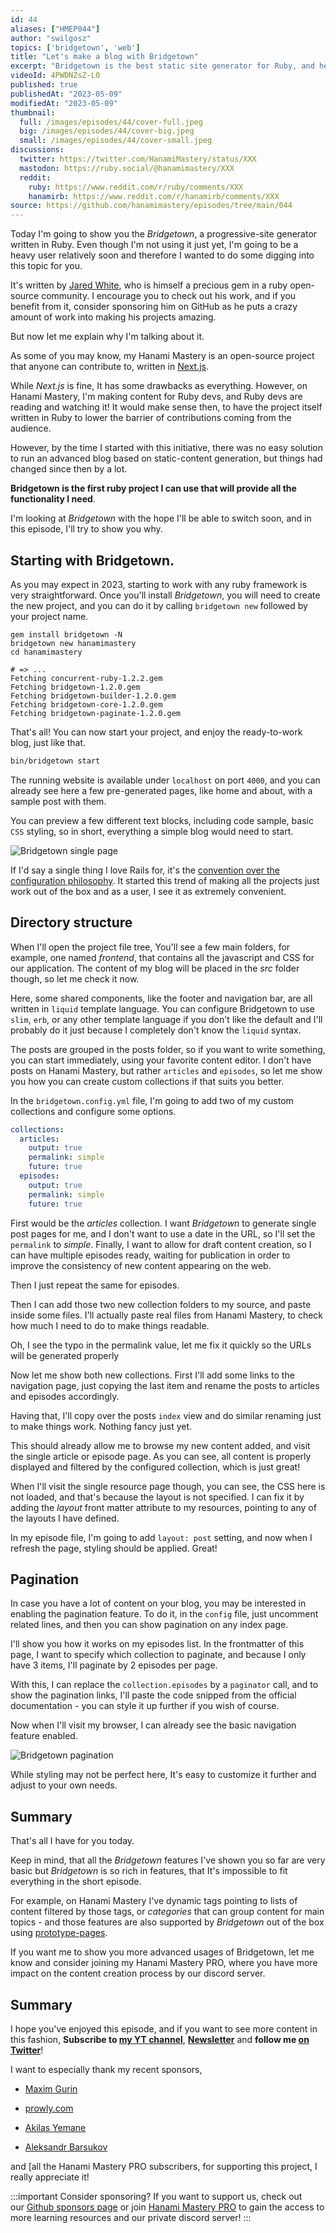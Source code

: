 ```yaml
---
id: 44
aliases: ["HMEP044"]
author: "swilgosz"
topics: ['bridgetown', 'web']
title: "Let's make a blog with Bridgetown"
excerpt: "Bridgetown is the best static site generator for Ruby, and here is why."
videoId: 4PWDNZsZ-L0
published: true
publishedAt: "2023-05-09"
modifiedAt: "2023-05-09"
thumbnail:
  full: /images/episodes/44/cover-full.jpeg
  big: /images/episodes/44/cover-big.jpeg
  small: /images/episodes/44/cover-small.jpeg
discussions:
  twitter: https://twitter.com/HanamiMastery/status/XXX
  mastodon: https://ruby.social/@hanamimastery/XXX
  reddit:
    ruby: https://www.reddit.com/r/ruby/comments/XXX
    hanamirb: https://www.reddit.com/r/hanamirb/comments/XXX
source: https://github.com/hanamimastery/episodes/tree/main/044
---
```


Today I'm going to show you the *Bridgetown*, a progressive-site generator written in Ruby. Even though I'm not using it just yet, I'm going to be a heavy user relatively soon and therefore I wanted to do some digging into this topic for you.

It's written by [Jared White](https://github.com/jaredcwhite), who is himself a precious gem in a ruby open-source community. I encourage you to check out his work, and if you benefit from it, consider sponsoring him on GitHub as he puts a crazy amount of work into making his projects amazing.

But now let me explain why I'm talking about it.

As some of you may know, my Hanami Mastery is an open-source project that anyone can contribute to, written in [Next.js](https://nextjs.org/).

While *Next.js* is fine, It has some drawbacks as everything. However, on Hanami Mastery, I'm making content for Ruby devs, and Ruby devs are reading and watching it! It would make sense then, to have the project itself written in Ruby to lower the barrier of contributions coming from the audience.

However, by the time I started with this initiative, there was no easy solution to run an advanced blog based on static-content generation, but things had changed since then by a lot.

**Bridgetown is the first ruby project I can use that will provide all the functionality I need**.

I'm looking at *Bridgetown* with the hope I'll be able to switch soon, and in this episode, I'll try to show you why.

## Starting with Bridgetown.

As you may expect in 2023, starting to work with any ruby framework is very straightforward. Once you'll install *Bridgetown*, you will need to create the new project, and you can do it by calling `bridgetown new` followed by your project name.

```shell
gem install bridgetown -N
bridgetown new hanamimastery
cd hanamimastery

# => ...
Fetching concurrent-ruby-1.2.2.gem
Fetching bridgetown-1.2.0.gem
Fetching bridgetown-builder-1.2.0.gem
Fetching bridgetown-core-1.2.0.gem
Fetching bridgetown-paginate-1.2.0.gem
```
That's all! You can now start your project, and enjoy the ready-to-work blog, just like that.

```ruby
bin/bridgetown start
```

The running website is available under `localhost` on port `4000`, and you can already see here a few pre-generated pages, like home and about, with a sample post with them.

You can preview a few different text blocks, including code sample, basic `CSS` styling, so in short, everything a simple blog would need to start.

![Bridgetown single page](/images/episodes/44/bridgetown-single-page.png)

If I'd say a single thing I love Rails for, it's the [convention over the configuration philosophy](https://rubyonrails.org/doctrine#convention-over-configuration). It started this trend of making all the projects just work out of the box and as a user, I see it as extremely convenient.

## Directory structure

When I'll open the project file tree, You'll see a few main folders, for example, one named *frontend*, that contains all the javascript and CSS for our application. The content of my blog will be placed in the *src* folder though, so let me check it now.

Here, some shared components, like the footer and navigation bar, are all written in `liquid` template language. You can configure Bridgetown to use `slim`, `erb`, or any other template language if you don't like the default and I'll probably do it just because I completely don't know the `liquid` syntax.

The posts are grouped in the posts folder, so if you want to write something, you can start immediately, using your favorite content editor. I don't have posts on Hanami Mastery, but rather `articles` and `episodes`, so let me show you how you can create custom collections if that suits you better.

In the `bridgetown.config.yml` file, I'm going to add two of my custom collections and configure some options.

```yaml
collections:
  articles:
    output: true
    permalink: simple
    future: true
  episodes:
    output: true
    permalink: simple
    future: true
```

First would be the *articles* collection. I want *Bridgetown* to generate single post pages for me, and I don't want to use a date in the URL, so I'll set the `permalink` to *simple*. Finally, I want to allow for draft content creation, so I can have multiple episodes ready, waiting for publication in order to improve the consistency of new content appearing on the web.

Then I just repeat the same for episodes.

Then I can add those two new collection folders to my source, and paste inside some files. I'll actually paste real files from Hanami Mastery, to check how much I need to do to make things readable.

Oh, I see the typo in the permalink value, let me fix it quickly so the URLs will be generated properly

Now let me show both new collections. First I'll add some links to the navigation page, just copying the last item and rename the posts to articles and episodes accordingly.

Having that, I'll copy over the posts `index` view and do similar renaming just to make things work. Nothing fancy just yet.

This should already allow me to browse my new content added, and visit the single article or episode page. As you can see, all content is properly displayed and filtered by the configured collection, which is just great!

When I'll visit the single resource page though, you can see, the CSS here is not loaded, and that's because the layout is not specified. I can fix it by adding the *layout* front matter attribute to my resources, pointing to any of the layouts I have defined.

In my episode file, I'm going to add `layout: post` setting, and now when I refresh the page, styling should be applied. Great!

## Pagination

In case you have a lot of content on your blog, you may be interested in enabling the pagination feature. To do it, in the `config` file, just uncomment related lines, and then you can show pagination on any index page.

I'll show you how it works on my episodes list. In the frontmatter of this page, I want to specify which collection to paginate, and because I only have 3 items, I'll paginate by 2 episodes per page.

With this, I can replace the `collection.episodes` by a `paginator` call, and to show the pagination links, I'll paste the code snipped from the official documentation - you can style it up further if you wish of course.

Now when I'll visit my browser, I can already see the basic navigation feature enabled.

![Bridgetown pagination](/images/episodes/44/bridgetown-pagination.png)

While styling may not be perfect here, It's easy to customize it further and adjust to your own needs.

## Summary

That's all I have for you today.

Keep in mind, that all the *Bridgetown* features I've shown you so far are very basic but *Bridgetown* is so rich in features, that It's impossible to fit everything in the short episode.

For example, on Hanami Mastery I've dynamic tags pointing to lists of content filtered by those tags, or *categories* that can group content for main topics - and those features are also supported by *Bridgetown* out of the box using [prototype-pages](https://www.bridgetownrb.com/docs/prototype-pages).

If you want me to show you more advanced usages of Bridgetown, let me know and consider joining my Hanami Mastery PRO, where you have more impact on the content creation process by our discord server.

## Summary

I hope you've enjoyed this episode, and if you want to see more content in this fashion, **Subscribe to [my YT channel](https://www.youtube.com/c/hanamimastery)**, **[Newsletter](https://mailchi.mp/6ac8f64f3c5d/hanami-mastery-newsletter)** and **follow me [on Twitter](https://twitter.com/hanamimastery)**!

I want to especially thank my recent sponsors,

- [Maxim Gurin](https://github.com/maximgurin)
- [prowly.com](http://prowly.com/)
- [Akilas Yemane](https://twitter.com/akilasy)

- [Aleksandr Barsukov](https://unsplash.com/@aleksandr_barsukov)

and [all the Hanami Mastery PRO subscribers, for supporting this project, I really appreciate it!

:::important Consider sponsoring?
If you want to support us, check out our [Github sponsors page](https://github.com/sponsors/swilgosz) or join [Hanami Mastery PRO](https://pro.hanamimastery.com/) to gain the access to more learning resources and our private discord server!
:::
